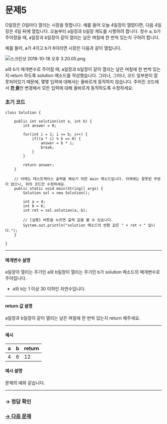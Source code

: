 # 문제5

O일장은 O일마다 열리는 시장을 뜻합니다. 예를 들어 오늘 4일장이 열렸다면, 다음 4일장은 4일 뒤에 열립니다. 오늘부터 a일장과 b일장 제도를 시행하려 합니다. 정수 a, b가 주어졌을 때, a일장과 b일장이 같이 열리는 날은 며칠에 한 번씩 있는지 구하려 합니다.

예를 들어, a가 4이고 b가 6이라면 시장은 다음과 같이 열립니다.

  ![스크린샷 2018-10-18 오후 3.20.05.png](https://grepp-programmers.s3.amazonaws.com/files/ybm/8b5ccc6490/fbf2b7c5-4b29-4aa8-a227-b4d3754d54c7.png)

a와 b가 매개변수로 주어질 때, a일장과 b일장이 같이 열리는 날은 며칠에 한 번씩 있는지 return 하도록 solution 메소드를 작성했습니다. 그러나, 그러나, 코드 일부분이 잘못되어있기 때문에, 몇몇 입력에 대해서는 올바르게 동작하지 않습니다. 주어진 코드에서 <u>**한 줄**</u>만 변경해서 모든 입력에 대해 올바르게 동작하도록 수정하세요.

### 초기 코드

```
class Solution {

    public int solution(int a, int b) {
        int answer = 0;
        
        for(int i = 1; i <= b; i++) {
            if((a * i) % b == 0) {
                answer = b * i;
                break;
            }
        }
        
        return answer;
    }
    
    // 아래는 테스트케이스 출력을 해보기 위한 main 메소드입니다. 아래에는 잘못된 부분이 없으니, 위의 코드만 수정하세요.
    public static void main(String[] args) {
        Solution sol = new Solution();
        
        int a = 4;
        int b = 6;
        int ret = sol.solution(a, b);
        
        // [실행] 버튼을 누르면 출력 값을 볼 수 있습니다.
        System.out.println("solution 메소드의 반환 값은 " + ret + " 입니다.");
    }

}
```

---

#### 매개변수 설명

a일장이 열리는 주기인 a와 b일장이 열리는 주기인 b가 solution 메소드의 매개변수로 주어집니다.

* a와 b는 1 이상 30 이하인 자연수입니다.

---

#### return 값 설명

a일장과 b일장이 같이 열리는 날은 며칠에 한 번씩 있는지 return 해주세요.

---

#### 예시

| a | b | return |
|--------|--------|--------|
| 4     | 6      | 12     |

#### 예시 설명

문제의 예와 같습니다.

---

### → 정답 확인

### [→ 다음 문제](../no_06/ "COS Pro 2급 Java 5차 6번 문제")
